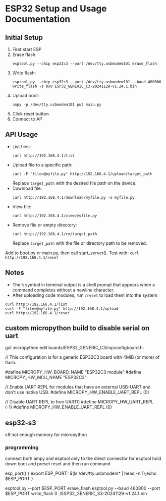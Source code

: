 # ESP32 Setup and Usage Documentation

## Initial Setup

1. First start ESP
2. Erase flash:
   ```
   esptool.py --chip esp32c3 --port /dev/tty.usbmodem101 erase_flash
   ```
3. Write flash:
   ```
   esptool.py --chip esp32c3 --port /dev/tty.usbmodem101 --baud 460800 write_flash -z 0x0 ESP32_GENERIC_C3-20241129-v1.24.1.bin
   ```
4. Upload boot:
   ```
   ampy -p /dev/tty.usbmodem101 put main.py
   ```
5. Click reset button
6. Connect to AP

## API Usage

- List files:
  ```
  curl http://192.168.4.1/list
  ```
- Upload file to a specific path:
  ```
  curl -F "file=@myfile.py" http://192.168.4.1/upload/target_path
  ```
  Replace `target_path` with the desired file path on the device.
- Download file:
  ```
  curl http://192.168.4.1/download/myfile.py -o myfile.py
  ```
- View file:
  ```
  curl http://192.168.4.1/view/myfile.py
  ```
- Remove file or empty directory:
  ```
  curl http://192.168.4.1/rm/target_path
  ```
  Replace `target_path` with the file or directory path to be removed.

Add to boot.py or main.py, then call start_server().
Test with: `curl http://192.168.4.1/reset`

## Notes

- The `%` symbol in terminal output is a shell prompt that appears when a command completes without a newline character.
- After uploading code modules, run `/reset` to load them into the system.

```
curl http://192.168.4.1/list
curl -F "file=@myfile.py" http://192.168.4.1/upload
curl http://192.168.4.1/reset
```

## custom micropython build to disable serial on uart

gcl micropython
edit boards/ESP32_GENERIC_C3/mpconfigboard.h:

// This configuration is for a generic ESP32C3 board with 4MiB (or more) of flash.

#define MICROPY_HW_BOARD_NAME "ESP32C3 module"
#define MICROPY_HW_MCU_NAME "ESP32C3"

// Enable UART REPL for modules that have an external USB-UART and don't use native USB.
#define MICROPY_HW_ENABLE_UART_REPL (0)

// Disable UART REPL to free UART0
#define MICROPY_HW_UART_REPL (-1)
#define MICROPY_HW_ENABLE_UART_REPL (0)

## esp32-s3

c6 not enough memory for micropython

### programming

connect both ampy and esptool only to the direct connector
for esptool hold down boot and preset reset and then run command

esp_port() {
export ESP_PORT=$(ls /dev/tty.usbmodem\* | head -n 1);echo $ESP_PORT
}

esptool.py --port $ESP_PORT erase_flash
esptool.py --baud 460800 --port $ESP_PORT write_flash 0 ./ESP32_GENERIC_S3-20241129-v1.24.1.bin
